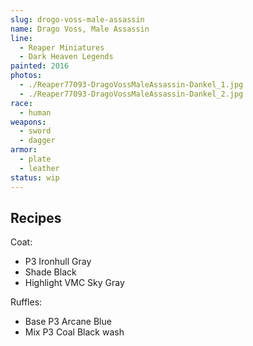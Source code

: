 ```yaml
---
slug: drogo-voss-male-assassin
name: Drago Voss, Male Assassin
line:
  - Reaper Miniatures
  - Dark Heaven Legends
painted: 2016
photos:
  - ./Reaper77093-DragoVossMaleAssassin-Dankel_1.jpg
  - ./Reaper77093-DragoVossMaleAssassin-Dankel_2.jpg
race:
  - human
weapons:
  - sword
  - dagger
armor:
  - plate
  - leather
status: wip
---
```


## Recipes

Coat:

- P3 Ironhull Gray
- Shade Black
- Highlight VMC Sky Gray

Ruffles:

- Base P3 Arcane Blue
- Mix P3 Coal Black wash
